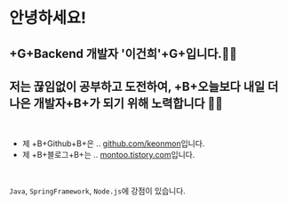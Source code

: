 <br />

# 안녕하세요!

## +G+Backend 개발자 '이건희'+G+입니다.🙋‍♂️

## 저는 끊임없이 공부하고 도전하여, +B+오늘보다 내일 더 나은 개발자+B+가 되기 위해 노력합니다 🧑‍💻

<br />

- 제 +B+Github+B+은 .. [github.com/keonmon](https://github.com/keonmon)입니다.
- 제 +B+블로그+B+는 .. [montoo.tistory.com](https://montoo.tistory.com)입니다.

<br />



`Java`, `SpringFramework`, `Node.js`에 강점이 있습니다.


<!-- ## - +R+Red HighLight+R+

## - +G+Green HighLight+G+

## - +B+Blue HighLight+B+ -->
<!-- & 흑백 체크리스트

- 색이 있는 체크리스트

1. 순서가 있는 리스트
2. 순서가 있는 리스트
3. 순서가 있는 리스트
4. 순서가 있는 리스트 -->

<br />
<br />
